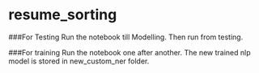 # resume_sorting
###For Testing
Run the notebook till Modelling. Then run from testing.

###For training
Run the notebook one after another. The new trained nlp model is stored in new_custom_ner folder.

